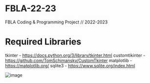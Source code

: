 ﻿# FBLA-22-23
FBLA Coding &amp; Programming Project // 2022-2023

# Required Libraries
tkinter - https://docs.python.org/3/library/tkinter.html
customtikinter - https://github.com/TomSchimansky/CustomTkinter
matplotlib - https://matplotlib.org/
sqlite3 - https://www.sqlite.org/index.html

![image](https://user-images.githubusercontent.com/62295620/199627237-ff36bef0-f1e4-42bf-9b89-e1d73a7a5cde.png)

